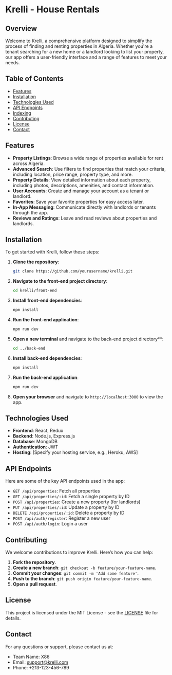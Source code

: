 # Krelli - House Rentals

## Overview

Welcome to Krelli, a comprehensive platform designed to simplify the process of finding and renting properties in Algeria. Whether you're a tenant searching for a new home or a landlord looking to list your property, our app offers a user-friendly interface and a range of features to meet your needs.

## Table of Contents

- [Features](#features)
- [Installation](#installation)
- [Technologies Used](#technologies-used)
- [API Endpoints](#api-endpoints)
- [Indexing](#indexing)
- [Contributing](#contributing)
- [License](#license)
- [Contact](#contact)

## Features

- **Property Listings**: Browse a wide range of properties available for rent across Algeria.
- **Advanced Search**: Use filters to find properties that match your criteria, including location, price range, property type, and more.
- **Property Details**: View detailed information about each property, including photos, descriptions, amenities, and contact information.
- **User Accounts**: Create and manage your account as a tenant or landlord.
- **Favorites**: Save your favorite properties for easy access later.
- **In-App Messaging**: Communicate directly with landlords or tenants through the app.
- **Reviews and Ratings**: Leave and read reviews about properties and landlords.

## Installation

To get started with Krelli, follow these steps:

1. **Clone the repository**:

   ```bash
   git clone https://github.com/yourusername/krelli.git
   ```

2. **Navigate to the front-end project directory**:

   ```bash
   cd krelli/front-end
   ```

3. **Install front-end dependencies**:

   ```bash
   npm install
   ```

4. **Run the front-end application**:

   ```bash
   npm run dev
   ```

5. **Open a new terminal** and navigate to the back-end project directory\*\*:

   ```bash
   cd ../back-end
   ```

6. **Install back-end dependencies**:

   ```bash
   npm install
   ```

7. **Run the back-end application**:

   ```bash
   npm run dev
   ```

8. **Open your browser** and navigate to `http://localhost:3000` to view the app.

## Technologies Used

- **Frontend**: React, Redux
- **Backend**: Node.js, Express.js
- **Database**: MongoDB
- **Authentication**: JWT
- **Hosting**: [Specify your hosting service, e.g., Heroku, AWS]

## API Endpoints

Here are some of the key API endpoints used in the app:

- `GET /api/properties`: Fetch all properties
- `GET /api/properties/:id`: Fetch a single property by ID
- `POST /api/properties`: Create a new property (for landlords)
- `PUT /api/properties/:id`: Update a property by ID
- `DELETE /api/properties/:id`: Delete a property by ID
- `POST /api/auth/register`: Register a new user
- `POST /api/auth/login`: Login a user

## Contributing

We welcome contributions to improve Krelli. Here’s how you can help:

1. **Fork the repository**.
2. **Create a new branch**: `git checkout -b feature/your-feature-name`.
3. **Commit your changes**: `git commit -m 'Add some feature'`.
4. **Push to the branch**: `git push origin feature/your-feature-name`.
5. **Open a pull request**.

## License

This project is licensed under the MIT License - see the [LICENSE](LICENSE) file for details.

## Contact

For any questions or support, please contact us at:

- Team Name: X86
- Email: support@krelli.com
- Phone: +213-123-456-789
